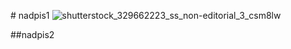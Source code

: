 #   nadpis1
![shutterstock_329662223_ss_non-editorial_3_csm8lw](https://github.com/user-attachments/assets/e408cd23-ef1d-4b98-9279-2dbeb7826679)


 ##nadpis2
